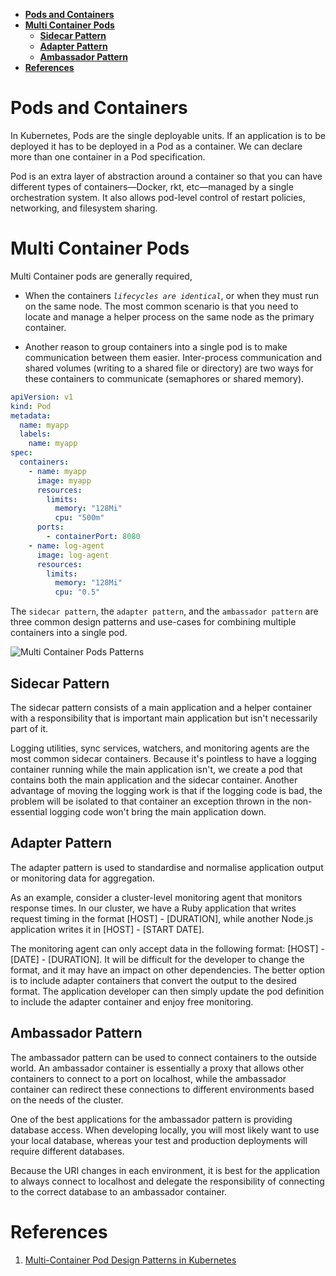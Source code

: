 - [**Pods and Containers**](#pods-and-containers)
- [**Multi Container Pods**](#multi-container-pods)
  - [**Sidecar Pattern**](#sidecar-pattern)
  - [**Adapter Pattern**](#adapter-pattern)
  - [**Ambassador Pattern**](#ambassador-pattern)
- [**References**](#references)
# **Pods and Containers**

In Kubernetes, Pods are the single deployable units. If an application is to be deployed it has to be deployed in a Pod as a container. We can declare more than one container in a Pod specification.

Pod is an extra layer of abstraction around a container so that you can have different types of containers—Docker, rkt, etc—managed by a single orchestration system. It also allows pod-level control of restart policies, networking, and filesystem sharing.

# **Multi Container Pods**

Multi Container pods are generally required,

- When the containers _`lifecycles are identical`_, or when they must run on the same node. The most common scenario is that you need to locate and manage a helper process on the same node as the primary container.

- Another reason to group containers into a single pod is to make communication between them easier. Inter-process communication and shared volumes (writing to a shared file or directory) are two ways for these containers to communicate (semaphores or shared memory).

```yaml
apiVersion: v1
kind: Pod
metadata:
  name: myapp
  labels:
    name: myapp
spec:
  containers:
    - name: myapp
      image: myapp
      resources:
        limits:
          memory: "128Mi"
          cpu: "500m"
      ports:
        - containerPort: 8080
    - name: log-agent
      image: log-agent
      resources:
        limits:
          memory: "128Mi"
          cpu: "0.5"
```

The `sidecar pattern`, the `adapter pattern`, and the `ambassador pattern` are three common design patterns and use-cases for combining multiple containers into a single pod.

![Multi Container Pods Patterns](https://matthewpalmer.net/kubernetes-app-developer/multi-container-pod-design.png)

## **Sidecar Pattern**

The sidecar pattern consists of a main application and a helper container with a responsibility that is important main application but isn't necessarily part of it.

Logging utilities, sync services, watchers, and monitoring agents are the most common sidecar containers. Because it's pointless to have a logging container running while the main application isn't, we create a pod that contains both the main application and the sidecar container. Another advantage of moving the logging work is that if the logging code is bad, the problem will be isolated to that container an exception thrown in the non-essential logging code won't bring the main application down.

## **Adapter Pattern**

The adapter pattern is used to standardise and normalise application output or monitoring data for aggregation.

As an example, consider a cluster-level monitoring agent that monitors response times. In our cluster, we have a Ruby application that writes request timing in the format [HOST] - [DURATION], while another Node.js application writes it in [HOST] - [START DATE].

The monitoring agent can only accept data in the following format: [HOST] - [DATE] - [DURATION]. It will be difficult for the developer to change the format, and it may have an impact on other dependencies. The better option is to include adapter containers that convert the output to the desired format. The application developer can then simply update the pod definition to include the adapter container and enjoy free monitoring.

## **Ambassador Pattern**

The ambassador pattern can be used to connect containers to the outside world. An ambassador container is essentially a proxy that allows other containers to connect to a port on localhost, while the ambassador container can redirect these connections to different environments based on the needs of the cluster.

One of the best applications for the ambassador pattern is providing database access. When developing locally, you will most likely want to use your local database, whereas your test and production deployments will require different databases.

Because the URI changes in each environment, it is best for the application to always connect to localhost and delegate the responsibility of connecting to the correct database to an ambassador container.

# **References**

1. [Multi-Container Pod Design Patterns in Kubernetes](https://matthewpalmer.net/kubernetes-app-developer/articles/multi-container-pod-design-patterns.html)